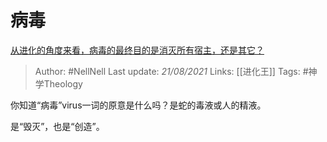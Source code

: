 # 病毒
[从进化的角度来看，病毒的最终目的是消灭所有宿主，还是其它？](https://www.zhihu.com/question/267327196/answer/1013385765)

> Author: #NellNell 
Last update: *21/08/2021* 
Links: [[进化王]]
Tags:  #神学Theology 

你知道“病毒”virus一词的原意是什么吗？是蛇的毒液或人的精液。

是“毁灭”，也是“创造”。